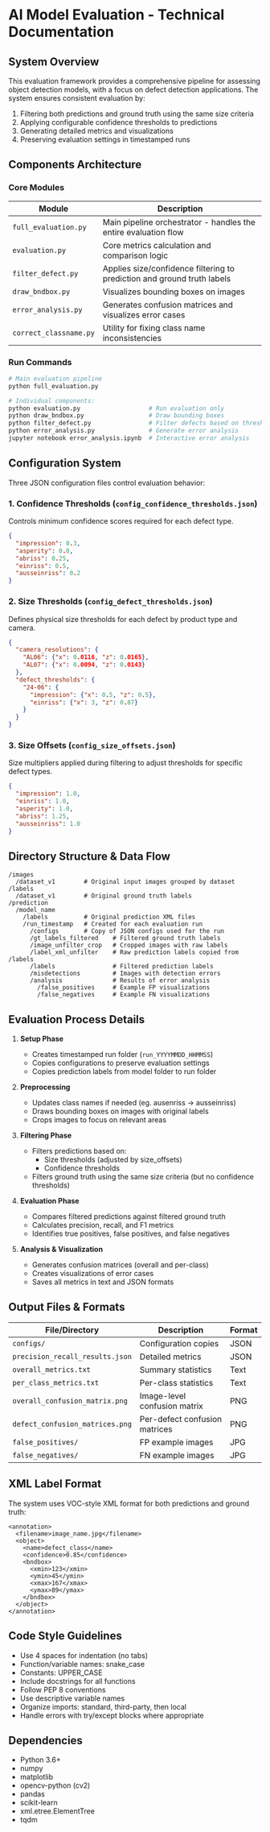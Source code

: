 # AI Model Evaluation - Technical Documentation

## System Overview

This evaluation framework provides a comprehensive pipeline for assessing object detection models, with a focus on defect detection applications. The system ensures consistent evaluation by:

1. Filtering both predictions and ground truth using the same size criteria
2. Applying configurable confidence thresholds to predictions
3. Generating detailed metrics and visualizations
4. Preserving evaluation settings in timestamped runs

## Components Architecture

### Core Modules

| Module | Description |
|--------|-------------|
| `full_evaluation.py` | Main pipeline orchestrator - handles the entire evaluation flow |
| `evaluation.py` | Core metrics calculation and comparison logic |
| `filter_defect.py` | Applies size/confidence filtering to prediction and ground truth labels |
| `draw_bndbox.py` | Visualizes bounding boxes on images |
| `error_analysis.py` | Generates confusion matrices and visualizes error cases |
| `correct_classname.py` | Utility for fixing class name inconsistencies |

### Run Commands
```bash
# Main evaluation pipeline
python full_evaluation.py

# Individual components:
python evaluation.py                   # Run evaluation only
python draw_bndbox.py                  # Draw bounding boxes 
python filter_defect.py                # Filter defects based on thresholds
python error_analysis.py               # Generate error analysis
jupyter notebook error_analysis.ipynb  # Interactive error analysis
```

## Configuration System

Three JSON configuration files control evaluation behavior:

### 1. Confidence Thresholds (`config_confidence_thresholds.json`)
Controls minimum confidence scores required for each defect type.
```json
{
  "impression": 0.3,
  "asperity": 0.0,
  "abriss": 0.25,
  "einriss": 0.5, 
  "ausseinriss": 0.2
}
```

### 2. Size Thresholds (`config_defect_thresholds.json`)
Defines physical size thresholds for each defect by product type and camera.
```json
{
  "camera_resolutions": {
    "AL06": {"x": 0.0116, "z": 0.0165},
    "AL07": {"x": 0.0094, "z": 0.0143}
  },
  "defect_thresholds": {
    "24-06": {
      "impression": {"x": 0.5, "z": 0.5},
      "einriss": {"x": 3, "z": 0.87}
    }
  }
}
```

### 3. Size Offsets (`config_size_offsets.json`)
Size multipliers applied during filtering to adjust thresholds for specific defect types.
```json
{
  "impression": 1.0,
  "einriss": 1.0,
  "asperity": 1.0,
  "abriss": 1.25,
  "ausseinriss": 1.0
}
```

## Directory Structure & Data Flow

```
/images
  /dataset_v1        # Original input images grouped by dataset
/labels
  /dataset_v1        # Original ground truth labels
/prediction
  /model_name
    /labels          # Original prediction XML files
    /run_timestamp   # Created for each evaluation run
      /configs       # Copy of JSON configs used for the run
      /gt_labels_filtered    # Filtered ground truth labels
      /image_unfilter_crop   # Cropped images with raw labels
      /label_xml_unfilter    # Raw prediction labels copied from /labels
      /labels                # Filtered prediction labels 
      /misdetections         # Images with detection errors
      /analysis              # Results of error analysis
        /false_positives     # Example FP visualizations
        /false_negatives     # Example FN visualizations
```

## Evaluation Process Details

1. **Setup Phase**
   - Creates timestamped run folder (`run_YYYYMMDD_HHMMSS`)
   - Copies configurations to preserve evaluation settings
   - Copies prediction labels from model folder to run folder

2. **Preprocessing**
   - Updates class names if needed (eg. ausenriss → ausseinriss)
   - Draws bounding boxes on images with original labels
   - Crops images to focus on relevant areas

3. **Filtering Phase**
   - Filters predictions based on:
     - Size thresholds (adjusted by size_offsets)
     - Confidence thresholds
   - Filters ground truth using the same size criteria (but no confidence thresholds)

4. **Evaluation Phase**
   - Compares filtered predictions against filtered ground truth
   - Calculates precision, recall, and F1 metrics
   - Identifies true positives, false positives, and false negatives

5. **Analysis & Visualization**
   - Generates confusion matrices (overall and per-class)
   - Creates visualizations of error cases
   - Saves all metrics in text and JSON formats

## Output Files & Formats

| File/Directory | Description | Format |
|----------------|-------------|--------|
| `configs/` | Configuration copies | JSON |
| `precision_recall_results.json` | Detailed metrics | JSON |
| `overall_metrics.txt` | Summary statistics | Text |
| `per_class_metrics.txt` | Per-class statistics | Text |
| `overall_confusion_matrix.png` | Image-level confusion matrix | PNG |
| `defect_confusion_matrices.png` | Per-defect confusion matrices | PNG |
| `false_positives/` | FP example images | JPG |
| `false_negatives/` | FN example images | JPG |

## XML Label Format

The system uses VOC-style XML format for both predictions and ground truth:

```
<annotation>
  <filename>image_name.jpg</filename>
  <object>
    <name>defect_class</name>
    <confidence>0.85</confidence>
    <bndbox>
      <xmin>123</xmin>
      <ymin>45</ymin>
      <xmax>167</xmax>
      <ymax>89</ymax>
    </bndbox>
  </object>
</annotation>
```

## Code Style Guidelines

- Use 4 spaces for indentation (no tabs)
- Function/variable names: snake_case
- Constants: UPPER_CASE
- Include docstrings for all functions
- Follow PEP 8 conventions
- Use descriptive variable names
- Organize imports: standard, third-party, then local
- Handle errors with try/except blocks where appropriate

## Dependencies

- Python 3.6+
- numpy
- matplotlib
- opencv-python (cv2)
- pandas
- scikit-learn
- xml.etree.ElementTree
- tqdm

